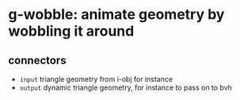 # g-wobble: animate geometry by wobbling it around

## connectors

* `input` triangle geometry from i-obj for instance
* `output` dynamic triangle geometry, for instance to pass on to bvh
